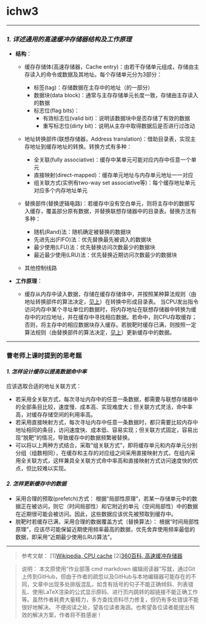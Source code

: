 # ichw3

---

### *1. 详述通用的高速缓冲存储器结构及工作原理*

- **结构**：
    - 缓存存储体(高速存储器，Cache entry)：由若干存储单元组成，存储由主存读入的命令或数据及其地址。每个存储单元分为3部分：
        - 标签(tag)：存储数据在主存中的地址（的一部分）
        - 数据块(data block)：通常与主存存储单元长度一致，存储由主存读入的数据
        - 标志位(flag bits)：
            - 有效标志位(valid bit)：说明该数据块中是否存储了有效的数据
            - 重写标志位(dirty bit)：说明从主存中取得数据后是否进行过改动

    - <span id="jump1">地址转换部件(联想存储器，Address translation)：借助目录表，实现主存地址到缓存地址的转换。转换方式有多种：</span>
        - 全关联(fully associative)：缓存中某单元可能对应内存中任意一个单元
        - 直接映射(direct-mapped)：缓存单元地址与内存单元地址一一对应
        - 组关联方式(实例有two-way set associative等)：每个缓存地址单元对应多个内存地址单元

    - <span id="jump2">替换部件(替换逻辑电路)：若缓存中没有空白单元，则将主存中的数据写入缓存，覆盖部分原有数据，并替换联想存储器中的目录表。替换方法有多种：</span>
        - 随机(Rand)法：随机确定被替换的数据块
        - 先进先出(FIFO)法：优先替换最先被调入的数据块
        - 最少使用(LFU)法：优先替换访问次数最少的数据块
        - 最近最少使用(LRU)法：优先替换近期访问次数最少的数据块
    
    - 其他控制线路


- **工作原理**：

  - 缓存从内存中读入数据，存储在缓存存储体中，并按照某种算法规则（由地址转换部件的算法决定，[见上](#jump1)）在转换中形成目录表。
当CPU发出指令访问内存中某个寻址单位的数据时，将内存地址在联想存储器中转换为缓存中的对应地址，并在缓存中寻找相应数据。若命中，则CPU存取缓存；否则，将主存中的相应数据块存入缓存。若脱靶时缓存已满，则按照一定算法规则（由替换部件的算法决定，[见上](#jump2)）更新缓存中的数据。

---

### **曹老师上课时提到的思考题**
#### *1. 怎样设计缓存以提高数据命中率*

  应该选取合适的地址关联方式：

- 若采用全关联方式，每次寻址内存中的任意一条数据，都需要与联想存储器中的全部条目比较，速度慢、成本高、实现难度大；但关联方式灵活，命中率高，对缓存存储空间的利用率高。
- 若采用直接映射方式，每次寻址内存中任意一条数据时，都只需要比较内存中地址相同的条目，访问速度快、成本低、容易实现；但关联方式固定，容易出现“脱靶”的情况，导致缓存中的数据频繁被替换。
- 可以将以上两种方式结合，采取“组关联方式”，即将缓存单元和内存单元分别分组（组数相同），在缓存和主存的对应组之间采用直接映射方式，在组内采用全关联方式，这样兼具全关联方式命中率高和直接映射方式访问速度快的优点，但比较难以实现。

#### *2. 怎样更新缓存中的数据*
- 采用合理的预取(prefetch)方式：
    根据“局部性原理”，若某一存储单元中的数据正在被访问，则它（时间局部性）和它附近的单元（空间局部性）中的数据在近期很可能会被访问。因此，这些数据应该优先被预取到缓存中。
- 脱靶时若缓存已满，采用合理的数据覆盖方式（替换算法）：
    根据“时间局部性原理”，应该尽可能保留近期使用频率最高的数据，优先舍弃使用频率最低的数据，即采用“近期最少使用(LRU)算法”。

---

>参考文献：
[1][Wikipedia, CPU cache](https://en.wikipedia.org/wiki/CPU_cache#Cache_entry_structure)
[2][360百科, 高速缓冲存储器](https://baike.so.com/doc/6204325-6417592.html)

>说明：
本文原使用“作业部落 cmd markdown 编辑阅读器”写就，通过Git上传到GitHub，但由于作者的疏忽以及GitHub与本地编辑器可能存在的不同，文章中出现多处排版混乱，如含有括号的句子不能正确倾斜、列表错乱、使用LaTeX渲染的公式显示原码、进行页内跳转的超链接不能正确工作等。虽然作者耗费大量精力，多方查找资料尽力修复，但仍有多处错误不能很好地解决。
不便阅读之处，望各位读者海涵。也希望各位读者能提出有效的解决方案，作者将不胜感谢！
